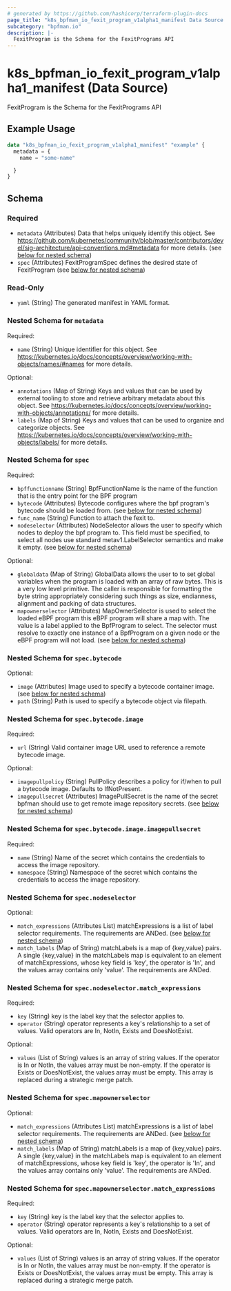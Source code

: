 ```yaml
---
# generated by https://github.com/hashicorp/terraform-plugin-docs
page_title: "k8s_bpfman_io_fexit_program_v1alpha1_manifest Data Source - terraform-provider-k8s"
subcategory: "bpfman.io"
description: |-
  FexitProgram is the Schema for the FexitPrograms API
---
```


# k8s_bpfman_io_fexit_program_v1alpha1_manifest (Data Source)

FexitProgram is the Schema for the FexitPrograms API

## Example Usage

```terraform
data "k8s_bpfman_io_fexit_program_v1alpha1_manifest" "example" {
  metadata = {
    name = "some-name"

  }
}
```

<!-- schema generated by tfplugindocs -->
## Schema

### Required

- `metadata` (Attributes) Data that helps uniquely identify this object. See https://github.com/kubernetes/community/blob/master/contributors/devel/sig-architecture/api-conventions.md#metadata for more details. (see [below for nested schema](#nestedatt--metadata))
- `spec` (Attributes) FexitProgramSpec defines the desired state of FexitProgram (see [below for nested schema](#nestedatt--spec))

### Read-Only

- `yaml` (String) The generated manifest in YAML format.

<a id="nestedatt--metadata"></a>
### Nested Schema for `metadata`

Required:

- `name` (String) Unique identifier for this object. See https://kubernetes.io/docs/concepts/overview/working-with-objects/names/#names for more details.

Optional:

- `annotations` (Map of String) Keys and values that can be used by external tooling to store and retrieve arbitrary metadata about this object. See https://kubernetes.io/docs/concepts/overview/working-with-objects/annotations/ for more details.
- `labels` (Map of String) Keys and values that can be used to organize and categorize objects. See https://kubernetes.io/docs/concepts/overview/working-with-objects/labels/ for more details.


<a id="nestedatt--spec"></a>
### Nested Schema for `spec`

Required:

- `bpffunctionname` (String) BpfFunctionName is the name of the function that is the entry point for the BPF program
- `bytecode` (Attributes) Bytecode configures where the bpf program's bytecode should be loaded from. (see [below for nested schema](#nestedatt--spec--bytecode))
- `func_name` (String) Function to attach the fexit to.
- `nodeselector` (Attributes) NodeSelector allows the user to specify which nodes to deploy the bpf program to. This field must be specified, to select all nodes use standard metav1.LabelSelector semantics and make it empty. (see [below for nested schema](#nestedatt--spec--nodeselector))

Optional:

- `globaldata` (Map of String) GlobalData allows the user to to set global variables when the program is loaded with an array of raw bytes. This is a very low level primitive. The caller is responsible for formatting the byte string appropriately considering such things as size, endianness, alignment and packing of data structures.
- `mapownerselector` (Attributes) MapOwnerSelector is used to select the loaded eBPF program this eBPF program will share a map with. The value is a label applied to the BpfProgram to select. The selector must resolve to exactly one instance of a BpfProgram on a given node or the eBPF program will not load. (see [below for nested schema](#nestedatt--spec--mapownerselector))

<a id="nestedatt--spec--bytecode"></a>
### Nested Schema for `spec.bytecode`

Optional:

- `image` (Attributes) Image used to specify a bytecode container image. (see [below for nested schema](#nestedatt--spec--bytecode--image))
- `path` (String) Path is used to specify a bytecode object via filepath.

<a id="nestedatt--spec--bytecode--image"></a>
### Nested Schema for `spec.bytecode.image`

Required:

- `url` (String) Valid container image URL used to reference a remote bytecode image.

Optional:

- `imagepullpolicy` (String) PullPolicy describes a policy for if/when to pull a bytecode image. Defaults to IfNotPresent.
- `imagepullsecret` (Attributes) ImagePullSecret is the name of the secret bpfman should use to get remote image repository secrets. (see [below for nested schema](#nestedatt--spec--bytecode--image--imagepullsecret))

<a id="nestedatt--spec--bytecode--image--imagepullsecret"></a>
### Nested Schema for `spec.bytecode.image.imagepullsecret`

Required:

- `name` (String) Name of the secret which contains the credentials to access the image repository.
- `namespace` (String) Namespace of the secret which contains the credentials to access the image repository.




<a id="nestedatt--spec--nodeselector"></a>
### Nested Schema for `spec.nodeselector`

Optional:

- `match_expressions` (Attributes List) matchExpressions is a list of label selector requirements. The requirements are ANDed. (see [below for nested schema](#nestedatt--spec--nodeselector--match_expressions))
- `match_labels` (Map of String) matchLabels is a map of {key,value} pairs. A single {key,value} in the matchLabels map is equivalent to an element of matchExpressions, whose key field is 'key', the operator is 'In', and the values array contains only 'value'. The requirements are ANDed.

<a id="nestedatt--spec--nodeselector--match_expressions"></a>
### Nested Schema for `spec.nodeselector.match_expressions`

Required:

- `key` (String) key is the label key that the selector applies to.
- `operator` (String) operator represents a key's relationship to a set of values. Valid operators are In, NotIn, Exists and DoesNotExist.

Optional:

- `values` (List of String) values is an array of string values. If the operator is In or NotIn, the values array must be non-empty. If the operator is Exists or DoesNotExist, the values array must be empty. This array is replaced during a strategic merge patch.



<a id="nestedatt--spec--mapownerselector"></a>
### Nested Schema for `spec.mapownerselector`

Optional:

- `match_expressions` (Attributes List) matchExpressions is a list of label selector requirements. The requirements are ANDed. (see [below for nested schema](#nestedatt--spec--mapownerselector--match_expressions))
- `match_labels` (Map of String) matchLabels is a map of {key,value} pairs. A single {key,value} in the matchLabels map is equivalent to an element of matchExpressions, whose key field is 'key', the operator is 'In', and the values array contains only 'value'. The requirements are ANDed.

<a id="nestedatt--spec--mapownerselector--match_expressions"></a>
### Nested Schema for `spec.mapownerselector.match_expressions`

Required:

- `key` (String) key is the label key that the selector applies to.
- `operator` (String) operator represents a key's relationship to a set of values. Valid operators are In, NotIn, Exists and DoesNotExist.

Optional:

- `values` (List of String) values is an array of string values. If the operator is In or NotIn, the values array must be non-empty. If the operator is Exists or DoesNotExist, the values array must be empty. This array is replaced during a strategic merge patch.

